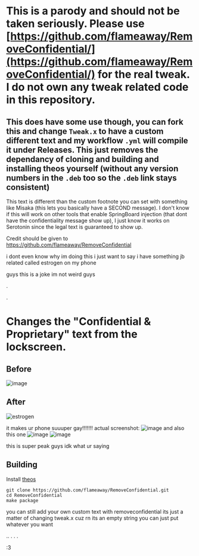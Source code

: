 # This is a parody and should not be taken seriously. Please use [https://github.com/flameaway/RemoveConfidential/](https://github.com/flameaway/RemoveConfidential/) for the real tweak. I do not own any tweak related code in this repository.
## This does have some use though, you can fork this and change `Tweak.x` to have a custom different text and my workflow `.yml` will compile it under Releases. This just removes the dependancy of cloning and building and installing theos yourself (without any version numbers in the `.deb` too so the `.deb` link stays consistent)

This text is different than the custom footnote you can set with something like Misaka (this lets you basically have a SECOND message). I don't know if this will work on other tools that enable SpringBoard injection (that dont have the confidentiality message show up), I just know it works on Serotonin since the legal text is guaranteed to show up.

Credit should be given to https://github.com/flameaway/RemoveConfidential

i dont even know why im doing this i just want to say i have something jb related called estrogen on my phone

guys this is a joke im not weird guys

.

.

# Changes the "Confidential & Proprietary" text from the lockscreen.

## Before
![image](https://github.com/flameaway/RemoveConfidential/assets/8405067/3ab7084f-cf1f-460f-b906-eed0434c33b5)

## After
![estrogen](https://github.com/dleovl/Estrogen/assets/95427722/104777d4-0e3e-4173-84dc-78805588f861)

it makes ur phone suuuper gay!!!!!!! actual screenshot: ![image](https://github.com/dleovl/Estrogen/assets/95427722/7aa07cc1-e972-4320-b8db-9eab099057f2)
and also this one ![image](https://github.com/dleovl/Estrogen/assets/95427722/27b04b4a-0a41-4d65-bc47-6c02151fe596) ![image](https://github.com/dleovl/Estrogen/assets/95427722/caf35185-45cc-4bf2-ad7d-bd1531795e26)

this is super peak guys idk what ur saying

## Building
Install [theos](https://theos.dev/docs/installation)
```console
git clone https://github.com/flameaway/RemoveConfidential.git
cd RemoveConfidential
make package
```
you can still add your own custom text with removeconfidential its just a matter of changing tweak.x cuz rn its an empty string you can just put whatever you want







..
.
.
.

:3
